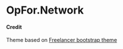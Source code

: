 OpFor.Network
=========================

#### Credit
Theme based on [Freelancer bootstrap theme ](http://startbootstrap.com/template-overviews/freelancer/)
